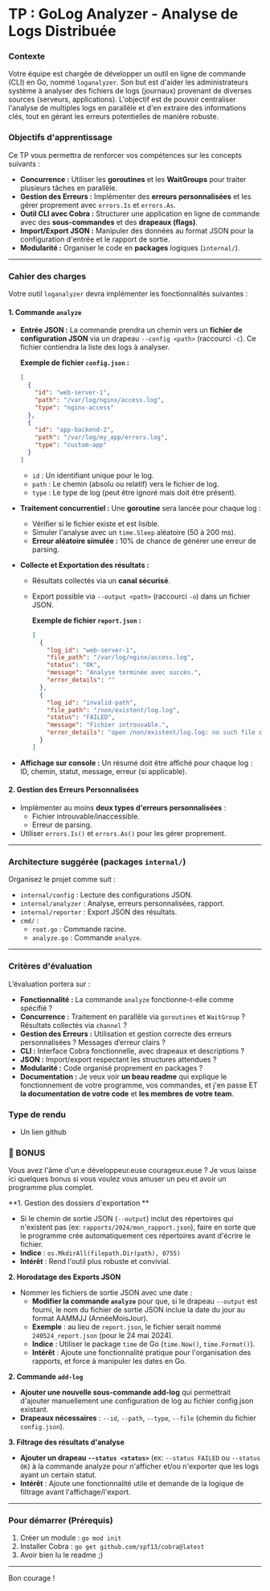 # TP : GoLog Analyzer - Analyse de Logs Distribuée

### Contexte

Votre équipe est chargée de développer un outil en ligne de commande (CLI) en Go, nommé `loganalyzer`. Son but est d'aider les administrateurs système à analyser des fichiers de logs (journaux) provenant de diverses sources (serveurs, applications). L'objectif est de pouvoir centraliser l'analyse de multiples logs en parallèle et d'en extraire des informations clés, tout en gérant les erreurs potentielles de manière robuste.

### Objectifs d'apprentissage

Ce TP vous permettra de renforcer vos compétences sur les concepts suivants :

- **Concurrence :** Utiliser les **goroutines** et les **WaitGroups** pour traiter plusieurs tâches en parallèle.
- **Gestion des Erreurs :** Implémenter des **erreurs personnalisées** et les gérer proprement avec `errors.Is` et `errors.As`.
- **Outil CLI avec Cobra :** Structurer une application en ligne de commande avec des **sous-commandes** et des **drapeaux (flags)**.
- **Import/Export JSON :** Manipuler des données au format JSON pour la configuration d'entrée et le rapport de sortie.
- **Modularité :** Organiser le code en **packages** logiques (`internal/`).

---

### Cahier des charges

Votre outil `loganalyzer` devra implémenter les fonctionnalités suivantes :

#### 1. Commande `analyze`

- **Entrée JSON :** La commande prendra un chemin vers un **fichier de configuration JSON** via un drapeau `--config <path>` (raccourci `-c`). Ce fichier contiendra la liste des logs à analyser.

  **Exemple de fichier `config.json` :**
    ```json
    [
      {
        "id": "web-server-1",
        "path": "/var/log/nginx/access.log",
        "type": "nginx-access"
      },
      {
        "id": "app-backend-2",
        "path": "/var/log/my_app/errors.log",
        "type": "custom-app"
      }
    ]
    ```
  - `id` : Un identifiant unique pour le log.
  - `path` : Le chemin (absolu ou relatif) vers le fichier de log.
  - `type` : Le type de log (peut être ignoré mais doit être présent).

- **Traitement concurrentiel :** Une **goroutine** sera lancée pour chaque log :
  - Vérifier si le fichier existe et est lisible.
  - Simuler l'analyse avec un `time.Sleep` aléatoire (50 à 200 ms).
  - **Erreur aléatoire simulée :** 10% de chance de générer une erreur de parsing.

- **Collecte et Exportation des résultats :**
  - Résultats collectés via un **canal sécurisé**.
  - Export possible via `--output <path>` (raccourci `-o`) dans un fichier JSON.

    **Exemple de fichier `report.json` :**
    ```json
    [
      {
        "log_id": "web-server-1",
        "file_path": "/var/log/nginx/access.log",
        "status": "OK",
        "message": "Analyse terminée avec succès.",
        "error_details": ""
      },
      {
        "log_id": "invalid-path",
        "file_path": "/non/existent/log.log",
        "status": "FAILED",
        "message": "Fichier introuvable.",
        "error_details": "open /non/existent/log.log: no such file or directory"
      }
    ]
    ```

- **Affichage sur console :** Un résumé doit être affiché pour chaque log : ID, chemin, statut, message, erreur (si applicable).

#### 2. Gestion des Erreurs Personnalisées

- Implémenter au moins **deux types d'erreurs personnalisées** :
  - Fichier introuvable/inaccessible.
  - Erreur de parsing.
- Utiliser `errors.Is()` et `errors.As()` pour les gérer proprement.

---

### Architecture suggérée (packages `internal/`)

Organisez le projet comme suit :

- `internal/config` : Lecture des configurations JSON.
- `internal/analyzer` : Analyse, erreurs personnalisées, rapport.
- `internal/reporter` : Export JSON des résultats.
- `cmd/` :
  - `root.go` : Commande racine.
  - `analyze.go` : Commande `analyze`.

---

### Critères d'évaluation

L’évaluation portera sur :

- **Fonctionnalité :** La commande `analyze` fonctionne-t-elle comme spécifié ?
- **Concurrence :** Traitement en parallèle via `goroutines` et `WaitGroup` ? Résultats collectés via `channel` ?
- **Gestion des Erreurs :** Utilisation et gestion correcte des erreurs personnalisées ? Messages d’erreur clairs ?
- **CLI :** Interface Cobra fonctionnelle, avec drapeaux et descriptions ?
- **JSON :** Import/export respectant les structures attendues ?
- **Modularité :** Code organisé proprement en packages ?
- **Documentation :** Je veux voir **un beau readme** qui explique le fonctionnement de votre programme, vos commandes, et j'en passe ET **la documentation de votre code** et **les membres de votre team**.

### Type de rendu

- Un lien github


### 🎁 BONUS

Vous avez l'âme d'un.e développeur.euse courageux.euse ? Je vous laisse ici quelques bonus si vous voulez vous amuser un peu et avoir un programme plus complet.

**1. Gestion des dossiers d'exportation **
* Si le chemin de sortie JSON (`--output`) inclut des répertoires qui n'existent pas (ex: `rapports/2024/mon_rapport.json`), faire en sorte que le programme crée automatiquement ces répertoires avant d'écrire le fichier.
* **Indice** : `os.MkdirAll(filepath.Dir(path), 0755)`
* **Intérêt** : Rend l'outil plus robuste et convivial.

**2. Horodatage des Exports JSON**
* Nommer les fichiers de sortie JSON avec une date :
  * **Modifier la commande `analyze`** pour que, si le drapeau `--output` est fourni, le nom du fichier de sortie JSON inclue la date du jour au format AAMMJJ (AnnéeMoisJour).
  * **Exemple** : au lieu de `report.json`, le fichier serait nommé `240524_report.json` (pour le 24 mai 2024).
  * **Indice** : Utiliser le package `time` de Go (`time.Now()`, `time.Format()`).
  * **Intérêt** : Ajoute une fonctionnalité pratique pour l'organisation des rapports, et force à manipuler les dates en Go.

**2. Commande `add-log`**
* **Ajouter une nouvelle sous-commande add-log** qui permettrait d'ajouter manuellement une configuration de log au fichier config.json existant.
* **Drapeaux nécessaires** : `--id`, `--path`, `--type`, `--file` (chemin du fichier `config.json`).

**3. Filtrage des résultats d'analyse**
* **Ajouter un drapeau `--status <status>`** (ex: `--status FAILED` ou `--status OK`) à la commande analyze pour n'afficher et/ou n'exporter que les logs ayant un certain statut.
* **Intérêt** : Ajoute une fonctionnalité utile et demande de la logique de filtrage avant l'affichage/l'export.


---

### Pour démarrer (Prérequis)

1. Créer un module : `go mod init`
2. Installer Cobra : `go get github.com/spf13/cobra@latest`
3. Avoir bien lu le readme ;)

---

Bon courage !
